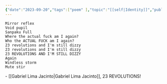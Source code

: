 ```yaml
---
{"date":"2023-09-20","tags":["poem" ],"topic":"[[self|Identity]]","publish":true,"PassFrontmatter":true}
---
```


```elite
Mirror reflex
Void pupil
Sanpaku Full
Where the actual fuck am I again? 
Who the ACTUAL FUCK am I again?
23 revolutions and I'm still dizzy
23 revolutions and I'm still dizzy
23 REVOLUTIONS AND I'M STILL DIZZY
Again
Windless storm
Mute stir
```
\- [[Gabriel Lima Jacinto\|Gabriel Lima Jacinto]], 23 REVOLUTIONS!